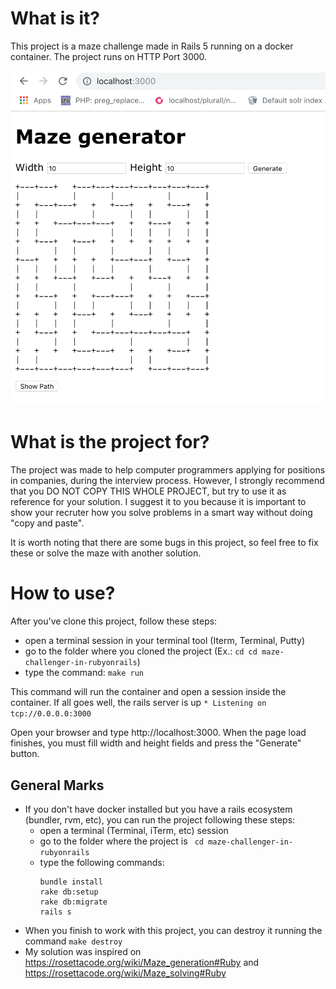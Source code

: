 # What is it?

This project is a maze challenge made in Rails 5 running on a docker container. The project runs on HTTP Port 3000.

![Generated maze board](screenshot.png)

# What is the project for?

The project was made to help computer programmers applying for positions in companies, during the interview process. However, I strongly recommend that you DO NOT COPY THIS WHOLE PROJECT, but try to use it as reference for your solution. I suggest it to you because it is important to show your recruter how you solve problems in a smart way without doing "copy and paste".

It is worth noting that there are some bugs in this project, so feel free to fix these or solve the maze with another solution.

# How to use?

After you've clone this project, follow these steps:
- open a terminal session in your terminal tool (Iterm, Terminal, Putty)
- go to the folder where you cloned the project (Ex.: ```cd cd maze-challenger-in-rubyonrails```)
- type the command: ```make run```

This command will run the container and open a session inside the container. If all goes well, the rails server is up ```* Listening on tcp://0.0.0.0:3000```

Open your browser and type http://localhost:3000. When the page load finishes, you must fill width and height fields and press the "Generate" button.



## General Marks
- If you don't have docker installed but you have a rails ecosystem (bundler, rvm, etc), you can run the project following these steps:
     - open a terminal (Terminal, iTerm, etc) session
     - go to the folder where the project is ``` cd maze-challenger-in-rubyonrails```
     - type the following commands:
          ````
          bundle install
          rake db:setup
          rake db:migrate
          rails s
          ````
- When you finish to work with this project, you can destroy it running the command ```make destroy```
- My solution was inspired on https://rosettacode.org/wiki/Maze_generation#Ruby and https://rosettacode.org/wiki/Maze_solving#Ruby


